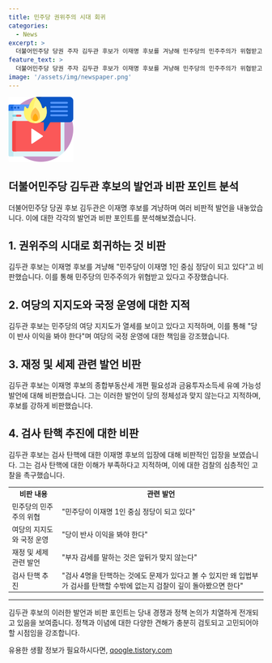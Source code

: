 ```yaml
---
title: 민주당 권위주의 시대 회귀
categories:
  - News
excerpt: >
  더불어민주당 당권 주자 김두관 후보가 이재명 후보를 겨냥해 민주당의 민주주의가 위협받고 있다고 지적했습니다. 국정 운영에 대한 여당의 지지도가 낮다는 점을 강조하며, 이 후보와의 격차가 크지 않다고 언급했습니다. 또한, 종합부동산세 개편과 금융투자소득세 유예에 대한 비판과 검사 탄핵을 관련해서도 의견을 제시했습니다. 해당 발언에 대한 지지자들의 반응과 논란을 불러일으키고 있습니다.
feature_text: >
  더불어민주당 당권 주자 김두관 후보가 이재명 후보를 겨냥해 민주당의 민주주의가 위협받고 있다고 지적했습니다. 국정 운영에 대한 여당의 지지도가 낮다는 점을 강조하며, 이 후보와의 격차가 크지 않다고 언급했습니다. 또한, 종합부동산세 개편과 금융투자소득세 유예에 대한 비판과 검사 탄핵을 관련해서도 의견을 제시했습니다. 해당 발언에 대한 지지자들의 반응과 논란을 불러일으키고 있습니다.
image: '/assets/img/newspaper.png'
---
```


<p><img src="/assets/img/news.png" alt="rentncar 속보" /></p>

<h2>더불어민주당 김두관 후보의 발언과 비판 포인트 분석</h2>

<p data-ke-size="size16">더불어민주당 당권 후보 김두관은 이재명 후보를 겨냥하며 여러 비판적 발언을 내놓았습니다. 이에 대한 각각의 발언과 비판 포인트를 분석해보겠습니다.</p>

<h2>1. 권위주의 시대로 회귀하는 것 비판</h2>

<p data-ke-size="size16">김두관 후보는 이재명 후보를 겨냥해 "민주당이 이재명 1인 중심 정당이 되고 있다"고 비판했습니다. 이를 통해 민주당의 민주주의가 위협받고 있다고 주장했습니다.</p>

<h2>2. 여당의 지지도와 국정 운영에 대한 지적</h2>

<p data-ke-size="size16">김두관 후보는 민주당의 여당 지지도가 열세를 보이고 있다고 지적하며, 이를 통해 "당이 반사 이익을 봐야 한다"며 여당의 국정 운영에 대한 책임을 강조했습니다.</p>

<h2>3. 재정 및 세제 관련 발언 비판</h2>

<p data-ke-size="size16">김두관 후보는 이재명 후보의 종합부동산세 개편 필요성과 금융투자소득세 유예 가능성 발언에 대해 비판했습니다. 그는 이러한 발언이 당의 정체성과 맞지 않는다고 지적하며, 후보를 강하게 비판했습니다.</p>

<h2>4. 검사 탄핵 추진에 대한 비판</h2>

<p data-ke-size="size16">김두관 후보는 검사 탄핵에 대한 이재명 후보의 입장에 대해 비판적인 입장을 보였습니다. 그는 검사 탄핵에 대한 이해가 부족하다고 지적하며, 이에 대한 검찰의 심층적인 고찰을 촉구했습니다.</p>

<table>
    <tr>
        <td style="text-align: center; height: 17px;"><b>비판 내용</b></td>
        <td style="text-align: center; height: 17px;"><b>관련 발언</b></td>
    </tr>
    <tr>
        <td style="text-align: left;">민주당의 민주주의 위협</td>
        <td style="text-align: left;">"민주당이 이재명 1인 중심 정당이 되고 있다"</td>
    </tr>
    <tr>
        <td style="text-align: left;">여당의 지지도와 국정 운영</td>
        <td style="text-align: left;">"당이 반사 이익을 봐야 한다"</td>
    </tr>
    <tr>
        <td style="text-align: left;">재정 및 세제 관련 발언</td>
        <td style="text-align: left;">"부자 감세를 말하는 것은 앞뒤가 맞지 않는다"</td>
    </tr>
    <tr>
        <td style="text-align: left;">검사 탄핵 추진</td>
        <td style="text-align: left;">"검사 4명을 탄핵하는 것에도 문제가 있다고 볼 수 있지만 왜 입법부가 검사를 탄핵할 수밖에 없는지 검찰이 깊이 돌아봤으면 한다"</td>
    </tr>
</table>

<hr>

<p data-ke-size="size16">김두관 후보의 이러한 발언과 비판 포인트는 당내 경쟁과 정책 논의가 치열하게 전개되고 있음을 보여줍니다. 정책과 이념에 대한 다양한 견해가 충분히 검토되고 고민되어야 할 시점임을 강조합니다.</p>
유용한 생활 정보가 필요하시다면, <a href="https://qoogle.tistory.com" rel="dofollow">qoogle.tistory.com</a>


